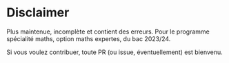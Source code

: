 # Disclaimer
Plus maintenue, incomplète et contient des erreurs. 
Pour le programme spécialité maths, option maths expertes, du bac 2023/24.

Si vous voulez contribuer, toute PR (ou issue, éventuellement) est bienvenu.
